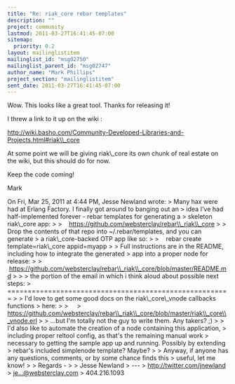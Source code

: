 ```yaml
---
title: "Re: riak_core rebar templates"
description: ""
project: community
lastmod: 2011-03-27T16:41:45-07:00
sitemap:
  priority: 0.2
layout: mailinglistitem
mailinglist_id: "msg02750"
mailinglist_parent_id: "msg02747"
author_name: "Mark Phillips"
project_section: "mailinglistitem"
sent_date: 2011-03-27T16:41:45-07:00
---
```



Wow. This looks like a great tool. Thanks for releasing it!

I threw a link to it up on the wiki :

http://wiki.basho.com/Community-Developed-Libraries-and-Projects.html#riak\\_core

At some point we will be giving riak\\_core its own chunk of real estate
on the wiki, but this should do for now.

Keep the code coming!

Mark

On Fri, Mar 25, 2011 at 4:44 PM, Jesse Newland  wrote:
&gt; Many hax were had at Erlang Factory. I finally got around to banging out an 
&gt; idea I've had half-implemented forever - rebar templates for generating a 
&gt; skeleton riak\\_core app:
&gt;
&gt;    https://github.com/websterclay/rebar\\_riak\\_core
&gt;
&gt; Drop the contents of that repo into ~/.rebar/templates, and you can generate 
&gt; a riak\\_core-backed OTP app like so:
&gt;
&gt;    rebar create template=riak\\_core appid=myapp
&gt;
&gt; Full instructions are in the README, including how to integrate the generated 
&gt; app into a proper node for release:
&gt;
&gt;    https://github.com/websterclay/rebar\\_riak\\_core/blob/master/README.md
&gt;
&gt;
&gt; the portion of the email in which i think aloud about possible next steps:
&gt; =======================================================
&gt;
&gt; I'd love to get some good docs on the riak\\_core\\_vnode callbacks functions 
&gt; here:
&gt;
&gt;    
&gt; https://github.com/websterclay/rebar\\_riak\\_core/blob/master/riak\\_core\\_vnode.erl
&gt;
&gt; ...but I'm totally not the guy to write them. Any takers? ;)
&gt;
&gt; I'd also like to automate the creation of a node containing this application, 
&gt; including proper reltool config, as that's the remaining manual work 
&gt; necessary to getting the sample app up and running. Possibly by extending 
&gt; rebar's included simplenode template? Maybe?
&gt;
&gt; Anyway, if anyone has any questions, comments, or by some chance finds this 
&gt; useful, let me know!
&gt;
&gt; Regards -
&gt;
&gt; Jesse Newland
&gt; ---
&gt; http://twitter.com/jnewland
&gt; je...@websterclay.com
&gt; 404.216.1093

